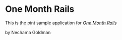 # One Month Rails

This is the pint sample application for
[*One Month Rails*](http:\\onemonthrails.com)

by Nechama Goldman 